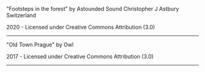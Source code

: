 "Footsteps in the forest"
by Astounded Sound
Christopher J Astbury
Switzerland 

2020 - Licensed under 
Creative Commons 
Attribution (3.0)

---
"Old Town Prague"
by Owl

2017 - Licensed under 
Creative Commons 
Attribution (3.0)

---
